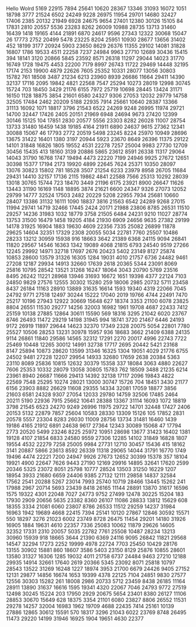 Hello Wolrd
5169
22915
7894
25641
10620
28367
13346
31093
16072
1051
18798
3777
21524
6502
24249
9228
26975
11954
29701
14680
32427
17406
2385
20132
21949
6928
24675
9654
27401
12380
30126
15105
84
17831
2810
20557
5536
23283
8262
26009
10988
28735
13713
31460
16439
1418
19165
4144
21891
6870
24617
9596
27343
12322
30068
15047
26
17773
2752
20499
5478
23225
8204
25951
10930
28677
13656
31402
452
18199
3177
20924
5903
23650
8629
26376
11355
29102
14081
31828
16807
1786
19533
4511
22258
7237
24984
9963
27710
12689
30436
15415
394
18141
3120
20866
5845
23592
8571
26318
11297
29044
14023
31770
16749
1728
19475
4453
22200
7179
8997
26743
11722
29469
14448
32195
17174
2153
19900
4879
22626
7605
25352
10331
28077
13056
30803
15782
761
18508
3487
21234
6213
23960
8939
26686
11664
29411
14390
32137
17116
2095
19842
4821
22568
7547
25294
10273
28019
12998
30745
15724
703
18450
3429
21176
6155
7972
25719
10698
28445
13424
31171
16150
1128
18875
3854
21601
6580
24327
9306
27053
12032
29779
14758
32505
17484
2462
20209
5188
22935
7914
25661
10640
28387
13366
31113
16092
1071
18817
3796
21543
6522
24269
9248
26995
11974
29721
14700
32447
17426
2405
20151
21969
6948
24694
9673
27420
12399
30146
15125
104
17851
2830
20577
5556
23303
8282
26028
11007
28754
13733
31480
16459
1438
19185
4164
21911
6890
24637
9615
27362
12341
30088
15067
46
17793
2772
20519
5498
23245
8224
25970
10949
28696
13675
31422
16401
1380
3197
20944
5923
23670
8649
26396
11375
29122
14101
31848
16826
1805
19552
4531
22278
7257
25004
9983
27730
12709
30456
15435
413
18160
3139
20886
5865
23612
8591
26338
11317
29064
14043
31790
16768
1747
19494
4473
22220
7199
24946
9925
27672
12651
30398
15377
17194
2173
19920
4899
22645
7624
25371
10350
28097
13076
30823
15802
781
18528
3507
21254
6233
23979
8958
26705
11684
29431
14410
32157
17136
2115
19862
4841
22588
7566
25313
10292
28039
13018
30765
15744
723
18470
3449
21196
6175
23921
8900
26647
11626
13443
31190
16169
1148
18895
3874
21621
6600
24347
9326
27073
12052
29799
14777
32524
17503
2482
20229
5208
22955
7934
25681
10660
28407
13386
31132
16111
1090
18837
3816
21563
6542
24289
9268
27015
11994
29741
14719
32466
17445
2424
20171
21988
23806
8785
26531
11510
29257
14236
31983
1032
18779
3758
21505
6484
24231
9210
11027
28774
13753
31500
16479
1458
19205
4184
21930
6909
24656
9635
27382
29199
14178
31925
16904
1883
19630
4609
22356
7335
25082
26899
11878
29625
14604
32351
17329
2308
20055
5034
22781
7760
25507
10486
28233
13212
30959
15938
916
18663
3642
21389
6368
24115
9094
26841
11820
29567
14546
16363
1342
19089
4068
21815
6793
24540
9519
27266
12245
29992
14971
32718
17697
2676
20423
5402
23149
8127
25874
10853
28600
13579
31326
16305
1284
19031
4010
21757
6736
24482
9461
27208
12187
29934
14913
32660
17639
2618
20365
5344
23091
8069
25816
10795
28542
13521
31268
16247
18064
3043
20790
5769
23516
8495
26242
11221
28968
13946
31693
16672
1651
19398
4377
22124
7103
24850
9829
27576
12555
30302
15280
259
18006
2985
20732
5711
23458
8437
26184
11163
28910
13889
31635
16614
1593
19340
4319
22066
7045
24792
9771
27518
12497
30244
15222
17040
2019
19766
4744
22491
7470
25217
10196
27943
12922
30669
15648
627
18374
3353
21100
6078
23825
8804
26551
11530
29277
14256
32003
16982
1961
19708
4687
22433
7412
25159
10138
27885
12864
30611
15590
569
18316
3295
21042
6020
23767
8746
26493
11472
29219
14198
31945
994
18741
3720
21467
6446
24193
9172
26919
11897
29644
14623
32370
17349
2328
20075
5054
22801
7780
25527
10506
28253
13231
30978
15957
936
18683
3662
21409
6388
24135
9114
26861
11840
29586
14565
32312
17291
2270
20017
4996
22743
7722
25469
10448
12265
30012
14991
32738
17717
2695
20442
5421
23168
8147
25894
10873
28620
13599
31346
16325
1304
19051
4029
21776
6755
24502
9481
27228
12207
29954
14933
32680
17659
2638
20384
5363
23110
8089
25836
10815
12632
30379
15358
337
18084
3063
4880
22627
7606
25353
10332
28079
13058
30805
15783
762
18509
3488
21235
6214
23961
8940
26687
11666
29413
14392
32138
17117
2096
19843
4822
22569
7548
25295
10274
28021
13000
30747
15726
704
18451
3430
21177
6156
23903
8882
26629
11608
29355
14334
32081
17059
18877
3856
21603
6581
24328
9307
27054
12033
29780
14759
32506
17485
2464
20211
5190
22936
7915
25662
10641
28388
13367
31114
16093
1072
18819
3798
21545
6523
24270
9249
26996
11975
29722
14701
32448
17427
2406
20153
5132
22879
7857
25604
10583
28330
13309
15126
105
17852
2831
20578
5557
23304
8283
26030
11009
28756
13734
31481
16460
1439
19186
4165
21912
6891
24638
9617
27364
12343
30089
15068
47
17794
2773
20520
5499
23246
8225
25972
10951
28698
13677
31423
16402
1381
19128
4107
21854
6833
24580
9559
27306
12285
14102
31849
16828
1807
19554
4532
22279
7258
25005
9984
27731
12710
30457
15436
415
18162
3141
20887
5866
23613
8592
26339
11318
29065
14044
31791
16770
1749
19496
4474
22221
7200
24947
9926
27673
12652
30399
15378
357
18104
19921
4900
22647
7626
9443
27190
12169
29916
14895
32641
17620
2599
20346
5325
23072
8051
25798
10777
28524
13503
31250
16229
1207
18954
3933
21680
6659
24406
9385
27132
12111
29858
14837
32584
17562
2541
20288
5267
23014
7993
25740
10719
28466
13445
15262
241
17988
2967
20714
5693
23439
8418
26165
11144
28891
13870
31617
16596
1575
19322
4301
22048
7027
24773
9752
27499
12478
30225
15204
183
17930
2909
20656
5635
23382
8360
26107
11086
28833
13812
15629
608
18355
3334
21081
6060
23807
8786
26533
11512
29259
14237
31984
16963
1942
19689
4668
22415
7394
25141
10120
27867
12846
30592
15571
550
18297
3276
21023
6002
23749
8728
26475
11454
29201
14180
31926
16905
1884
19631
4610
22357
7336
25083
10062
11879
29626
14605
32352
17331
2310
20057
5035
22782
7761
25508
10487
28234
13213
30960
15939
918
18665
3644
21390
6369
24116
9095
26842
11821
29568
14547
32294
17273
2252
19999
4978
22724
7703
25450
10429
28176
13155
30902
15881
860
18607
3586
5403
23150
8129
25876
10855
28601
13580
31327
16306
1285
19032
4011
21758
6737
24484
9463
27210
12188
29935
14914
32661
17640
2619
20366
5345
23092
8071
25818
10797
28543
13522
31269
16248
1227
18974
3953
21700
6679
24426
9405
27152
12131
29877
14856
16674
1653
19399
4378
22125
7104
24851
9830
27577
12556
30303
15282
261
18008
2986
20733
5712
23459
8438
26185
11164
28911
13890
31637
16616
1595
19341
4320
22067
7046
24793
9772
27519
12498
30245
15224
203
17950
2929
20675
5654
23401
8380
26127
11106
28853
30670
15649
628
18375
3354
21101
6080
23827
8806
26552
11531
29278
14257
32004
16983
1962
19709
4688
22435
7414
25161
10139
27886
12865
30612
15591
570
18317
3296
21043
6022
23769
8748
26495
11473
29220
14199
31946
16925
1904
19651
4630
22377
